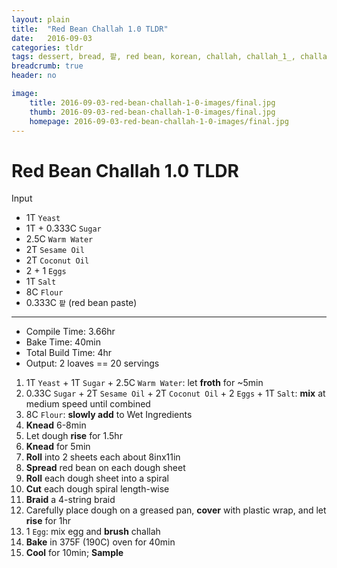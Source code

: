```yaml
---
layout: plain
title:  "Red Bean Challah 1.0 TLDR"
date:   2016-09-03
categories: tldr
tags: dessert, bread, 팥, red bean, korean, challah, challah_1_, challah_1_0, success
breadcrumb: true
header: no

image:
    title: 2016-09-03-red-bean-challah-1-0-images/final.jpg
    thumb: 2016-09-03-red-bean-challah-1-0-images/final.jpg
    homepage: 2016-09-03-red-bean-challah-1-0-images/final.jpg
---
```


Red Bean Challah 1.0 TLDR
====================

Input

* 1T `Yeast`
* 1T + 0.333C `Sugar`
* 2.5C `Warm Water`
* 2T `Sesame Oil`
* 2T `Coconut Oil`
* 2 + 1 `Eggs`
* 1T `Salt`
* 8C `Flour`
* 0.333C `팥` (red bean paste)

---

* Compile Time: 3.66hr
* Bake Time: 40min
* Total Build Time: 4hr
* Output: 2 loaves == 20 servings

1. 1T `Yeast` + 1T `Sugar` + 2.5C `Warm Water`: let **froth** for ~5min
2. 0.33C `Sugar` + 2T `Sesame Oil` + 2T `Coconut Oil` + 2 `Eggs` + 1T `Salt`: **mix** at medium speed until combined
3. 8C `Flour`: **slowly add** to Wet Ingredients
4. **Knead** 6-8min
5. Let dough **rise** for 1.5hr
6. **Knead** for 5min
7. **Roll**  into 2 sheets each about 8inx11in
8. **Spread** red bean on each dough sheet
9. **Roll** each dough sheet into a spiral
10. **Cut** each dough spiral length-wise
11. **Braid** a 4-string braid
12. Carefully place dough on a greased pan, **cover** with plastic wrap, and let **rise** for 1hr
13. 1 `Egg`: mix egg and **brush** challah
14. **Bake** in 375F (190C) oven for 40min
15. **Cool** for 10min; **Sample**
